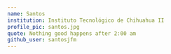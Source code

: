 ```yaml
---
name: Santos
institution: Instituto Tecnológico de Chihuahua II
profile_pic: santos.jpg
quote: Nothing good happens after 2:00 am
github_user: santosjfm
---
```

